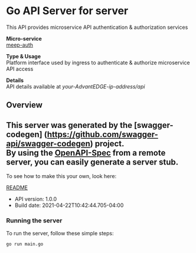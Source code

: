 # Go API Server for server

This API provides microservice API authentication & authorization services <p>**Micro-service**<br>[meep-auth](https://github.com/InterDigitalInc/AdvantEDGE/tree/master/go-apps/meep-auth) <p>**Type & Usage**<br>Platform interface used by ingress to authenticate & authorize microservice API access <p>**Details**<br>API details available at _your-AdvantEDGE-ip-address/api_

## Overview
This server was generated by the [swagger-codegen]
(https://github.com/swagger-api/swagger-codegen) project.  
By using the [OpenAPI-Spec](https://github.com/OAI/OpenAPI-Specification) from a remote server, you can easily generate a server stub.  
-

To see how to make this your own, look here:

[README](https://github.com/swagger-api/swagger-codegen/blob/master/README.md)

- API version: 1.0.0
- Build date: 2021-04-22T10:42:44.705-04:00


### Running the server
To run the server, follow these simple steps:

```
go run main.go
```

